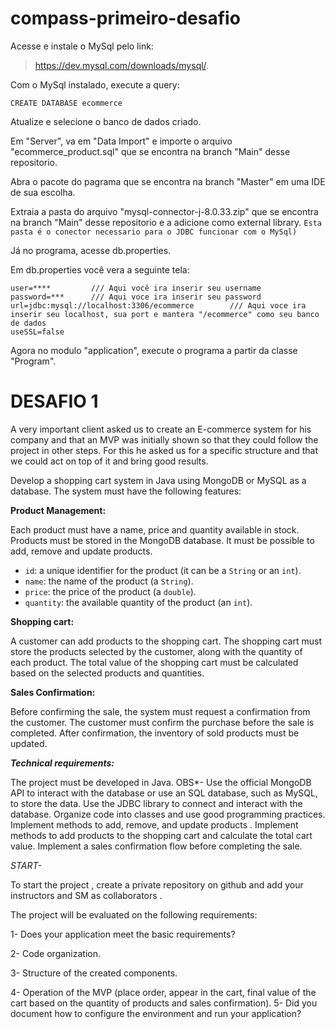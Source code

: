 # compass-primeiro-desafio

Acesse e instale o MySql pelo link: 

> https://dev.mysql.com/downloads/mysql/.

Com o MySql instalado, execute a query: 

```
CREATE DATABASE ecommerce
```
 

Atualize e selecione o banco de dados criado.

Em "Server", va em "Data Import" e importe o arquivo "ecommerce_product.sql" que se encontra na branch "Main" desse repositorio.

Abra o pacote do pagrama que se encontra na branch "Master" em uma IDE de sua escolha.

Extraia a pasta do arquivo "mysql-connector-j-8.0.33.zip" que se encontra na branch "Main" desse repositorio e a adicione como external library.
```Esta pasta é o conector necessario para o JDBC funcionar com o MySql)```

Já no programa, acesse db.properties.

Em db.properties você vera a seguinte tela: 
```
user=****         /// Aqui você ira inserir seu username
password=***      /// Aqui voce ira inserir seu password
url=jdbc:mysql://localhost:3306/ecommerce        /// Aqui voce ira inserir seu localhost, sua port e mantera "/ecommerce" como seu banco de dados
useSSL=false
```

Agora no modulo "application", execute o programa a partir da classe "Program".

# DESAFIO 1

A very important client asked us to create an E-commerce system for his company and that an MVP was initially shown so that they could follow the project in other steps.
For this he asked us for a specific structure and that we could act on top of it and bring good results.

Develop a shopping cart system in Java using MongoDB or MySQL as a database. The system must have the following features:

**Product Management:**

Each product must have a name, price and quantity available in stock.
Products must be stored in the MongoDB database.
It must be possible to add, remove and update products.

- `id`: a unique identifier for the product (it can be a `String` or an `int`).
- `name`: the name of the product (a `String`).
- `price`: the price of the product (a `double`).
- `quantity`: the available quantity of the product (an `int`).

**Shopping cart:**

A customer can add products to the shopping cart.
The shopping cart must store the products selected by the customer, along with the quantity of each product.
The total value of the shopping cart must be calculated based on the selected products and quantities.

**Sales Confirmation:**

Before confirming the sale, the system must request a confirmation from the customer.
The customer must confirm the purchase before the sale is completed.
After confirmation, the inventory of sold products must be updated.

***Technical requirements:***

The project must be developed in Java.
OBS*- Use the official MongoDB API to interact with the database or use an SQL database, such as MySQL, to store the data.
Use the JDBC library to connect and interact with the database.
Organize code into classes and use good programming practices.
Implement methods to add, remove, and update products .
Implement methods to add products to the shopping cart and calculate the total cart value.
Implement a sales confirmation flow before completing the sale.

*START-*

To start the project , create a private repository on github and add your instructors and SM as collaborators .

The project will be evaluated on the following requirements:

1- Does your application meet the basic requirements?

2- Code organization.

3- Structure of the created components.

4- Operation of the MVP (place order, appear in the cart, final value of the cart based on the quantity of products and sales confirmation).
5- Did you document how to configure the environment and run your application?
